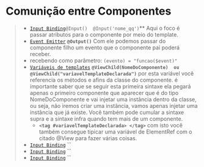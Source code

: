# Comunição entre Componentes

> - [`Input Binding`](https://github.com/jcarloscody/angular_comunicacao_entre_componentes/tree/master/src/app/input-binding)`@Input()  @Input('nome_qq')`** Aqui o foco é passar atributos para o componente por meio do template. 
> - [`Event Emitter`](https://github.com/jcarloscody/angular_comunicacao_entre_componentes/tree/master/src/app/event-emitter) **`@Output()`**  Com ele podemos passar do componente filho um evento que o componente pai poderá receber.
>  - recebendo como parâmetro:  `(evento) = "funcao($event)"`
> - [`Variáveis de templates`](https://github.com/jcarloscody/angular_comunicacao_entre_componentes/tree/master/src/app/parent-child) **`@ViewChild(NomeDoComponente)  ou  @ViewChild("variavelTemplateDeclarada")`** por esta variável você referencia os métodos e afins da classe do componente. é importante saber que se seguir esta primeira sintaxe ela pegará apenas o primeiro componente que aparecer que é do tipo NomeDoComponente e vai injetar uma instância dentro da classe, ou seja, não iremos criar uma instância, vamos apenas injetar uma instância que já existe. Você também pode cumular a sintaxe supra e a sintaxe infra quando tem mais de um componente.
>   - **`<tag #variavelTemplateDeclarada> </tag>`** com isto você também consegue tipicar uma variável de ElementRef com o citado @View para fazer várias coisas.
> - [`Input Binding`]() **``** 
> - [`Input Binding`]() **``** 
> - [`Input Binding`]() **``** 


